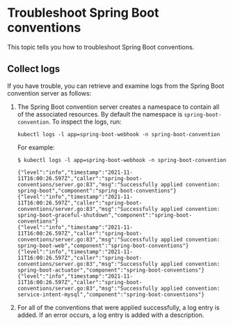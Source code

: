 # Troubleshoot Spring Boot conventions

This topic tells you how to troubleshoot Spring Boot conventions.

## <a id="collect-logs"></a>Collect logs

If you have trouble, you can retrieve and examine logs from the Spring Boot convention server as follows:

1. The Spring Boot convention server creates a namespace to contain all of the associated resources.
   By default the namespace is `spring-boot-convention`. To inspect the logs, run:

   ```console
   kubectl logs -l app=spring-boot-webhook -n spring-boot-convention
   ```

   For example:

   ```console
   $ kubectl logs -l app=spring-boot-webhook -n spring-boot-convention

   {"level":"info","timestamp":"2021-11-11T16:00:26.597Z","caller":"spring-boot-conventions/server.go:83","msg":"Successfully applied convention: spring-boot","component":"spring-boot-conventions"}
   {"level":"info","timestamp":"2021-11-11T16:00:26.597Z","caller":"spring-boot-conventions/server.go:83","msg":"Successfully applied convention: spring-boot-graceful-shutdown","component":"spring-boot-conventions"}
   {"level":"info","timestamp":"2021-11-11T16:00:26.597Z","caller":"spring-boot-conventions/server.go:83","msg":"Successfully applied convention: spring-boot-web","component":"spring-boot-conventions"}
   {"level":"info","timestamp":"2021-11-11T16:00:26.597Z","caller":"spring-boot-conventions/server.go:83","msg":"Successfully applied convention: spring-boot-actuator","component":"spring-boot-conventions"}
   {"level":"info","timestamp":"2021-11-11T16:00:26.597Z","caller":"spring-boot-conventions/server.go:83","msg":"Successfully applied convention: service-intent-mysql","component":"spring-boot-conventions"}
   ```

2. For all of the conventions that were applied successfully, a log entry is added.
   If an error occurs, a log entry is added with a description.
